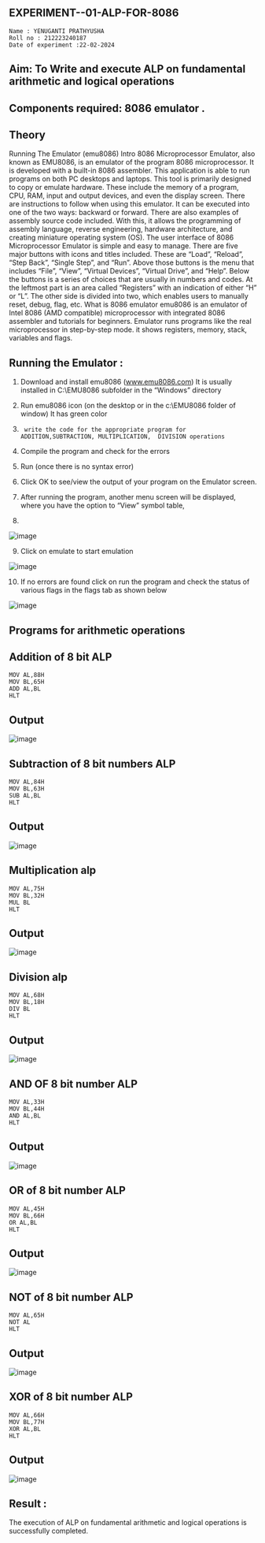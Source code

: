 ## EXPERIMENT--01-ALP-FOR-8086
```
Name : YENUGANTI PRATHYUSHA
Roll no : 212223240187
Date of experiment :22-02-2024
```




## Aim: To Write and execute ALP on fundamental arithmetic and logical operations
## Components required: 8086  emulator .
## Theory 
Running The Emulator (emu8086) Intro 8086 Microprocessor Emulator, also known as EMU8086, is an emulator of the program 8086 microprocessor. It is developed with a built-in 8086 assembler. This application is able to run programs on both PC desktops and laptops. This tool is primarily designed to copy or emulate hardware. These include the memory of a program, CPU, RAM, input and output devices, and even the display screen. There are instructions to follow when using this emulator. It can be executed into one of the two ways: backward or forward. There are also examples of assembly source code included. With this, it allows the programming of assembly language, reverse engineering, hardware architecture, and creating miniature operating system (OS). The user interface of 8086 Microprocessor Emulator is simple and easy to manage. There are five major buttons with icons and titles included. These are “Load”, “Reload”, “Step Back”, “Single Step”, and “Run”. Above those buttons is the menu that includes “File”, “View”, “Virtual Devices”, “Virtual Drive”, and “Help”. Below the buttons is a series of choices that are usually in numbers and codes. At the leftmost part is an area called “Registers” with an indication of either “H” or “L”. The other side is divided into two, which enables users to manually reset, debug, flag, etc. What is 8086 emulator emu8086 is an emulator of Intel 8086 (AMD compatible) microprocessor with integrated 8086 assembler and tutorials for beginners. Emulator runs programs like the real microprocessor in step-by-step mode. it shows registers, memory, stack, variables and flags.


 ## Running the Emulator :
1.	Download and install emu8086 (www.emu8086.com) It is usually installed in C:\EMU8086 subfolder in the “Windows” directory
2.	  Run  emu8086 icon (on the desktop or in the c:\EMU8086 folder of window) It has green color 
 
 
3.		write the code for the appropriate program for ADDITION,SUBTRACTION, MULTIPLICATION,  DIVISION operations 

4.	 Compile the program and check for the errors 
5.	Run (once there is no syntax error) 

6.	Click OK to see/view the output of your program on the Emulator screen. 


7.	After running the program, another menu screen will be displayed, where you have the option to “View” symbol table,
8.	 


![image](https://user-images.githubusercontent.com/36288975/189273263-d65baae9-4b8f-4723-afb3-c0ffa4052b04.png)











9.	Click on emulate to start emulation 








![image](https://user-images.githubusercontent.com/36288975/189273273-9bb36ec1-e2e8-4892-8d35-37707332bfdc.png)








10.	If no errors are found click on run the program and check the status of various flags in the flags tab as shown below 






![image](https://user-images.githubusercontent.com/36288975/189273277-113a2a33-4a40-4ff8-95a5-ecd3a1f504fe.png)







## Programs for arithmetic  operations

## Addition  of 8 bit ALP
```
MOV AL,88H
MOV BL,65H
ADD AL,BL
HLT
```
## Output  

 ![image](https://github.com/prathyusharavi/EXPERIMENT--01-ALP-FOR-8086/assets/147474424/b0b1aabb-5d61-48b6-8d5e-e8ac5dc945eb)

## Subtraction   of 8 bit numbers  ALP
```
MOV AL,84H
MOV BL,63H
SUB AL,BL
HLT
```
 
## Output
![image](https://github.com/prathyusharavi/EXPERIMENT--01-ALP-FOR-8086/assets/147474424/3c61851a-ab5c-436a-92e7-f3cfbf152524)


## Multiplication alp
```
MOV AL,75H
MOV BL,32H
MUL BL
HLT
```
 ## Output 
 
 
![image](https://github.com/prathyusharavi/EXPERIMENT--01-ALP-FOR-8086/assets/147474424/f845f725-e3a1-4617-890c-93d12ec09923)


## Division alp 
```
MOV AL,68H
MOV BL,18H
DIV BL
HLT
```

## Output
![image](https://github.com/prathyusharavi/EXPERIMENT--01-ALP-FOR-8086/assets/147474424/70a8592f-05e9-4baa-980d-6d8b75eeffe9)

## AND OF 8 bit number ALP
```
MOV AL,33H
MOV BL,44H
AND AL,BL
HLT
```
## Output
![image](https://github.com/prathyusharavi/EXPERIMENT--01-ALP-FOR-8086/assets/147474424/78f6db7a-5876-4e36-9447-a487f8e08a6d)

## OR of 8 bit number ALP
```
MOV AL,45H
MOV BL,66H
OR AL,BL
HLT
```
## Output

![image](https://github.com/prathyusharavi/EXPERIMENT--01-ALP-FOR-8086/assets/147474424/9c029f72-b187-4e0d-9ff0-43db8891b8af)

## NOT of 8 bit number ALP
```
MOV AL,65H
NOT AL
HLT
```
## Output
![image](https://github.com/prathyusharavi/EXPERIMENT--01-ALP-FOR-8086/assets/147474424/55dd5b0f-b416-4217-a899-416d680193ee)

## XOR of 8 bit number ALP
```
MOV AL,66H
MOV BL,77H
XOR AL,BL
HLT
```
## Output
![image](https://github.com/prathyusharavi/EXPERIMENT--01-ALP-FOR-8086/assets/147474424/2149da6e-a74a-4edf-a302-63382ea94da8)

## Result :
 The execution of ALP on fundamental arithmetic and logical operations is successfully completed.
 








